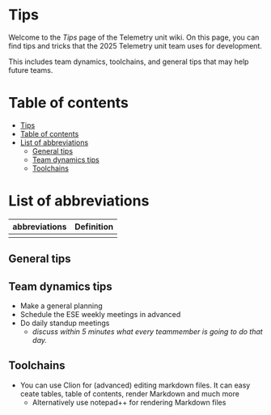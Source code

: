 # Tips

Welcome to the _Tips_ page of the Telemetry unit wiki. On this page, you can find tips and tricks that the 2025 Telemetry unit team uses for development. 

This includes team dynamics, toolchains, and general tips that may help future teams.

# Table of contents

<!-- TOC -->
* [Tips](#tips)
* [Table of contents](#table-of-contents)
* [List of abbreviations](#list-of-abbreviations)
  * [General tips](#general-tips)
  * [Team dynamics tips](#team-dynamics-tips)
  * [Toolchains](#toolchains)
<!-- TOC -->


# List of abbreviations

| abbreviations | Definition |
|:-------------:|:----------:|
|               |            |

## General tips


## Team dynamics tips

- Make a general planning
- Schedule the ESE weekly meetings in advanced
- Do daily standup meetings 
  - _discuss within 5 minutes what every teammember is going to do that day._


## Toolchains

- You can use Clion for (advanced) editing markdown files. It can easy ceate tables, table of contents, render Markdown and much more
  - Alternatively use notepad++ for rendering Markdown files